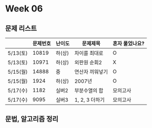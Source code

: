 # Week 06

## 문제 리스트

|                |문제번호|난이도|문제제목|혼자 풀었나요?|
|----------------|-------|------|-------|-------------|
|5/13(토)|10819|하(상)|차이를 최대로|O|
|5/13(토)|10971|하(상)|외판원 순회2|X|
|5/15(월)|14888|중|연산자 끼워넣기|O|
|5/15(월)|1924|하(상)|2007년|O|
|5/17(수)|1182|실버2|부분수열의 합|모의고사|
|5/17(수)|9095|실버3|1, 2, 3 더하기|모의고사|

## 문법, 알고리즘 정리
